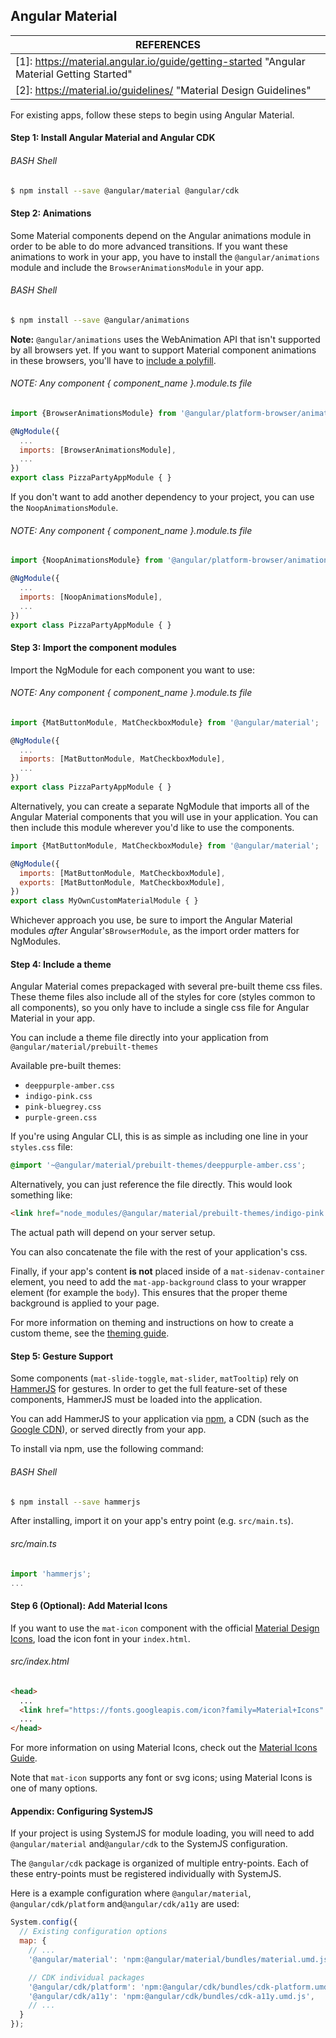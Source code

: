 ## Angular Material

| REFERENCES                               |
| ---------------------------------------- |
| [1]: https://material.angular.io/guide/getting-started "Angular Material Getting Started" |
| [2]: https://material.io/guidelines/ "Material Design Guidelines" |

For existing apps, follow these steps to begin using Angular Material.



#### Step 1: Install Angular Material and Angular CDK

###### BASH Shell

```bash
$ npm install --save @angular/material @angular/cdk
```



#### Step 2: Animations

Some Material components depend on the Angular animations module in order to be able to do more advanced transitions. If you want these animations to work in your app, you have to install the `@angular/animations` module and include the `BrowserAnimationsModule` in your app.

###### BASH Shell

```bash
$ npm install --save @angular/animations
```

**Note:** `@angular/animations` uses the WebAnimation API that isn't supported by all browsers yet. If you want to support Material component animations in these browsers, you'll have to [include a polyfill](https://github.com/web-animations/web-animations-js).

###### _NOTE:_ Any component { component_name }.module.ts file

```javascript
import {BrowserAnimationsModule} from '@angular/platform-browser/animations';

@NgModule({
  ...
  imports: [BrowserAnimationsModule],
  ...
})
export class PizzaPartyAppModule { }
```

If you don't want to add another dependency to your project, you can use the `NoopAnimationsModule`.

###### _NOTE:_ Any component { component_name }.module.ts file

```javascript
import {NoopAnimationsModule} from '@angular/platform-browser/animations';

@NgModule({
  ...
  imports: [NoopAnimationsModule],
  ...
})
export class PizzaPartyAppModule { }
```



#### Step 3: Import the component modules

Import the NgModule for each component you want to use:

###### _NOTE:_ Any component { component_name }.module.ts file

```javascript
import {MatButtonModule, MatCheckboxModule} from '@angular/material';

@NgModule({
  ...
  imports: [MatButtonModule, MatCheckboxModule],
  ...
})
export class PizzaPartyAppModule { }
```

Alternatively, you can create a separate NgModule that imports all of the Angular Material components that you will use in your application. You can then include this module wherever you'd like to use the components.

```javascript
import {MatButtonModule, MatCheckboxModule} from '@angular/material';

@NgModule({
  imports: [MatButtonModule, MatCheckboxModule],
  exports: [MatButtonModule, MatCheckboxModule],
})
export class MyOwnCustomMaterialModule { }
```

Whichever approach you use, be sure to import the Angular Material modules *after* Angular's`BrowserModule`, as the import order matters for NgModules.



#### Step 4: Include a theme

Angular Material comes prepackaged with several pre-built theme css files. These theme files also include all of the styles for core (styles common to all components), so you only have to include a single css file for Angular Material in your app.

You can include a theme file directly into your application from `@angular/material/prebuilt-themes`

Available pre-built themes:

- `deeppurple-amber.css`
- `indigo-pink.css`
- `pink-bluegrey.css`
- `purple-green.css`

If you're using Angular CLI, this is as simple as including one line in your `styles.css` file:

```css
@import '~@angular/material/prebuilt-themes/deeppurple-amber.css';
```

Alternatively, you can just reference the file directly. This would look something like:

```html
<link href="node_modules/@angular/material/prebuilt-themes/indigo-pink.css" rel="stylesheet">
```

The actual path will depend on your server setup.

You can also concatenate the file with the rest of your application's css.

Finally, if your app's content **is not** placed inside of a `mat-sidenav-container` element, you need to add the `mat-app-background` class to your wrapper element (for example the `body`). This ensures that the proper theme background is applied to your page.

For more information on theming and instructions on how to create a custom theme, see the [theming guide](https://material.angular.io/guide/theming).



#### Step 5: Gesture Support

Some components (`mat-slide-toggle`, `mat-slider`, `matTooltip`) rely on [HammerJS](http://hammerjs.github.io/) for gestures. In order to get the full feature-set of these components, HammerJS must be loaded into the application.

You can add HammerJS to your application via [npm](https://www.npmjs.com/package/hammerjs), a CDN (such as the [Google CDN](https://developers.google.com/speed/libraries/#hammerjs)), or served directly from your app.

To install via npm, use the following command:

###### BASH Shell

```bash
$ npm install --save hammerjs
```

After installing, import it on your app's entry point (e.g. `src/main.ts`).

###### src/main.ts

```javascript
import 'hammerjs';
...
```



#### Step 6 (Optional): Add Material Icons

If you want to use the `mat-icon` component with the official [Material Design Icons](https://material.io/icons/), load the icon font in your `index.html`.

###### src/index.html

```html
<head>
  ...
  <link href="https://fonts.googleapis.com/icon?family=Material+Icons" rel="stylesheet">
  ...
</head>
```

For more information on using Material Icons, check out the [Material Icons Guide](https://google.github.io/material-design-icons/).

Note that `mat-icon` supports any font or svg icons; using Material Icons is one of many options.



#### Appendix: Configuring SystemJS

If your project is using SystemJS for module loading, you will need to add `@angular/material` and`@angular/cdk` to the SystemJS configuration.

The `@angular/cdk` package is organized of multiple entry-points. Each of these entry-points must be registered individually with SystemJS.

Here is a example configuration where `@angular/material`, `@angular/cdk/platform` and`@angular/cdk/a11y` are used:

```javascript
System.config({
  // Existing configuration options
  map: {
    // ...
    '@angular/material': 'npm:@angular/material/bundles/material.umd.js',

    // CDK individual packages
    '@angular/cdk/platform': 'npm:@angular/cdk/bundles/cdk-platform.umd.js',
    '@angular/cdk/a11y': 'npm:@angular/cdk/bundles/cdk-a11y.umd.js',
    // ...
  }
});
```

